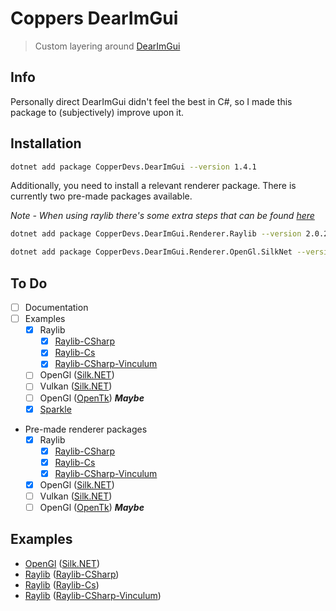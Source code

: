 # Coppers DearImGui

> Custom layering around [DearImGui](https://github.com/ocornut/imgui)

## Info

Personally direct DearImGui didn't feel the best in C#, so I made this package to (subjectively) improve upon it.

## Installation

```bash
dotnet add package CopperDevs.DearImGui --version 1.4.1
```

Additionally, you need to install a relevant renderer package. There is currently two pre-made packages available.

*Note - When using raylib there's some extra steps that can be found [here](https://github.com/copperdevs/CopperDevs.DearImGui/blob/master/src/Renderers/Raylib/ReadMe.md)*

```bash
dotnet add package CopperDevs.DearImGui.Renderer.Raylib --version 2.0.2
```

```bash
dotnet add package CopperDevs.DearImGui.Renderer.OpenGl.SilkNet --version 1.0.8
```

## To Do

- [ ] Documentation
- [ ] Examples
    - [X] Raylib
        - [X] [Raylib-CSharp](https://github.com/MrScautHD/Raylib-CSharp)
        - [X] [Raylib-Cs](https://github.com/chrisdill/raylib-cs)
        - [X] [Raylib-CSharp-Vinculum](https://github.com/ZeroElectric/Raylib-CSharp-Vinculum)
    - [ ] OpenGl ([Silk.NET](https://github.com/dotnet/Silk.NET))
    - [ ] Vulkan ([Silk.NET](https://github.com/dotnet/Silk.NET))
    - [ ] OpenGl ([OpenTk](https://github.com/opentk/opentk)) ***Maybe***
    - [X] [Sparkle](https://github.com/MrScautHD/Sparkle/tree/main)
- Pre-made renderer packages
    - [X] Raylib
        - [X] [Raylib-CSharp](https://github.com/MrScautHD/Raylib-CSharp)
        - [X] [Raylib-Cs](https://github.com/chrisdill/raylib-cs)
        - [X] [Raylib-CSharp-Vinculum](https://github.com/ZeroElectric/Raylib-CSharp-Vinculum)
    - [X] OpenGl ([Silk.NET](https://github.com/dotnet/Silk.NET))
    - [ ] Vulkan ([Silk.NET](https://github.com/dotnet/Silk.NET))
    - [ ] OpenGl ([OpenTk](https://github.com/opentk/opentk)) ***Maybe***

## Examples

- [OpenGl](https://github.com/copperdevs/CopperDevs.DearImGui/tree/master/CopperDevs.DearImGui.Renderer.OpenGl.SilkNet) ([Silk.NET](https://github.com/dotnet/Silk.NET))
- [Raylib](https://github.com/copperdevs/CopperDevs.DearImGui/tree/master/src/Renderers/Raylib/CopperDevs.DearImGui.Renderer.Raylib.Raylib-CSharp) ([Raylib-CSharp](https://github.com/MrScautHD/Raylib-CSharp))
- [Raylib](https://github.com/copperdevs/CopperDevs.DearImGui/tree/master/src/Renderers/Raylib/CopperDevs.DearImGui.Renderer.Raylib.Raylib-cs) ([Raylib-Cs](https://github.com/chrisdill/raylib-cs))
- [Raylib](https://github.com/copperdevs/CopperDevs.DearImGui/tree/master/src/Renderers/Raylib/CopperDevs.DearImGui.Renderer.Raylib.Raylib-CSharp-Vinculum) ([Raylib-CSharp-Vinculum](https://github.com/ZeroElectric/Raylib-CSharp-Vinculum))